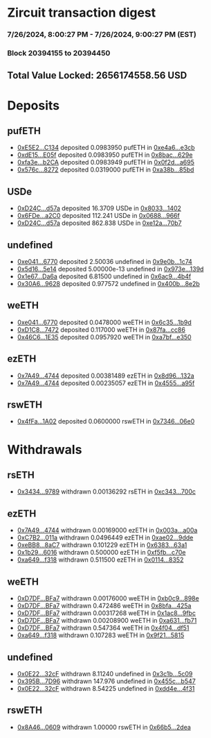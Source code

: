 # Zircuit transaction digest
### 7/26/2024, 8:00:27 PM - 7/26/2024, 9:00:27 PM (EST)
### Block 20394155 to 20394450

## Total Value Locked: 2656174558.56 USD

# Deposits
## pufETH
- [0xE5E2...C134](https://etherscan.io/address/0xE5E2eBaEFfD2AB575DE0687Ccd73c4479AacC134) deposited 0.0983950 pufETH in [0xe4a6...e3cb](https://etherscan.io/tx/0xE5E2eBaEFfD2AB575DE0687Ccd73c4479AacC134)
- [0xdE15...E05f](https://etherscan.io/address/0xdE15785Dd46da27508Bcf6b6a0c065C1eA13E05f) deposited 0.0983950 pufETH in [0x8bac...629e](https://etherscan.io/tx/0xdE15785Dd46da27508Bcf6b6a0c065C1eA13E05f)
- [0xfa3e...b2CA](https://etherscan.io/address/0xfa3e80D55320FcE2E3759Ebff72Bd8A05508b2CA) deposited 0.0983949 pufETH in [0x0f2d...a695](https://etherscan.io/tx/0xfa3e80D55320FcE2E3759Ebff72Bd8A05508b2CA)
- [0x576c...8272](https://etherscan.io/address/0x576cC0f4A5D3059f518724CB3934f8ecE6c08272) deposited 0.0319000 pufETH in [0xa38b...85bd](https://etherscan.io/tx/0x576cC0f4A5D3059f518724CB3934f8ecE6c08272)
## USDe
- [0xD24C...d57a](https://etherscan.io/address/0xD24Cfe2d0fa81369ca6291c28ac5426e16B6d57a) deposited 16.3709 USDe in [0x8033...1402](https://etherscan.io/tx/0xD24Cfe2d0fa81369ca6291c28ac5426e16B6d57a)
- [0x6FDe...a2C0](https://etherscan.io/address/0x6FDe45093baFB385439945F0610FC9e1F17Ba2C0) deposited 112.241 USDe in [0x0688...966f](https://etherscan.io/tx/0x6FDe45093baFB385439945F0610FC9e1F17Ba2C0)
- [0xD24C...d57a](https://etherscan.io/address/0xD24Cfe2d0fa81369ca6291c28ac5426e16B6d57a) deposited 862.838 USDe in [0xe12a...70b7](https://etherscan.io/tx/0xD24Cfe2d0fa81369ca6291c28ac5426e16B6d57a)
## undefined
- [0xe041...6770](https://etherscan.io/address/0xe0414fe3c7C7F9B2b623d5ddA4Ec26E865be6770) deposited 2.50036 undefined in [0x9e0b...1c74](https://etherscan.io/tx/0xe0414fe3c7C7F9B2b623d5ddA4Ec26E865be6770)
- [0x5d16...5e14](https://etherscan.io/address/0x5d16c194882c133C67980d66BEB2329F49FF5e14) deposited 5.00000e-13 undefined in [0x973e...139d](https://etherscan.io/tx/0x5d16c194882c133C67980d66BEB2329F49FF5e14)
- [0x1e67...Da6a](https://etherscan.io/address/0x1e67CBa1B6F61e24a97D94dE78AF8e1c0E98Da6a) deposited 6.81500 undefined in [0x6ac9...4b4f](https://etherscan.io/tx/0x1e67CBa1B6F61e24a97D94dE78AF8e1c0E98Da6a)
- [0x30A6...9628](https://etherscan.io/address/0x30A6BcaD74534fa05Fb039D36B80d36d92a99628) deposited 0.977572 undefined in [0x400b...8e2b](https://etherscan.io/tx/0x30A6BcaD74534fa05Fb039D36B80d36d92a99628)
## weETH
- [0xe041...6770](https://etherscan.io/address/0xe0414fe3c7C7F9B2b623d5ddA4Ec26E865be6770) deposited 0.0478000 weETH in [0x6c35...1b9d](https://etherscan.io/tx/0xe0414fe3c7C7F9B2b623d5ddA4Ec26E865be6770)
- [0xD1C8...7472](https://etherscan.io/address/0xD1C8bA87a48Ab40783B7D2679c7EAE11bcda7472) deposited 0.117000 weETH in [0x87fa...cc86](https://etherscan.io/tx/0xD1C8bA87a48Ab40783B7D2679c7EAE11bcda7472)
- [0x46C6...1E35](https://etherscan.io/address/0x46C6C25BF1C059a7FFeF5E8071866F23b1b31E35) deposited 0.0957920 weETH in [0xa7bf...e350](https://etherscan.io/tx/0x46C6C25BF1C059a7FFeF5E8071866F23b1b31E35)
## ezETH
- [0x7A49...4744](https://etherscan.io/address/0x7A493Be5c2ce014cD049Bf178a1ac0Db1B434744) deposited 0.00381489 ezETH in [0x8d96...132a](https://etherscan.io/tx/0x7A493Be5c2ce014cD049Bf178a1ac0Db1B434744)
- [0x7A49...4744](https://etherscan.io/address/0x7A493Be5c2ce014cD049Bf178a1ac0Db1B434744) deposited 0.00235057 ezETH in [0x4555...a95f](https://etherscan.io/tx/0x7A493Be5c2ce014cD049Bf178a1ac0Db1B434744)
## rswETH
- [0x4fFa...1A02](https://etherscan.io/address/0x4fFa0624c9Bb23b443b88a6F0A75168a648E1A02) deposited 0.0600000 rswETH in [0x7346...06e0](https://etherscan.io/tx/0x4fFa0624c9Bb23b443b88a6F0A75168a648E1A02)
# Withdrawals
## rsETH
- [0x3434...9789](https://etherscan.io/address/0x34349c5569e7B846c3558961552D2202760A9789) withdrawn 0.00136292 rsETH in [0xc343...700c](https://etherscan.io/tx/0x34349c5569e7B846c3558961552D2202760A9789)
## ezETH
- [0x7A49...4744](https://etherscan.io/address/0x7A493Be5c2ce014cD049Bf178a1ac0Db1B434744) withdrawn 0.00169000 ezETH in [0x003a...a00a](https://etherscan.io/tx/0x7A493Be5c2ce014cD049Bf178a1ac0Db1B434744)
- [0xC7B2...011a](https://etherscan.io/address/0xC7B29DAe3888331AbAFd7c598Fa841771a58011a) withdrawn 0.0496449 ezETH in [0xae02...9dde](https://etherscan.io/tx/0xC7B29DAe3888331AbAFd7c598Fa841771a58011a)
- [0xeBB8...8aC7](https://etherscan.io/address/0xeBB829fEB1c38C39a48E215F3F14f2A47C998aC7) withdrawn 0.101229 ezETH in [0x6383...63a1](https://etherscan.io/tx/0xeBB829fEB1c38C39a48E215F3F14f2A47C998aC7)
- [0x1b29...6016](https://etherscan.io/address/0x1b2907136F0bd0Ae9DAcea0Fc380585f643A6016) withdrawn 0.500000 ezETH in [0xf5fb...c70e](https://etherscan.io/tx/0x1b2907136F0bd0Ae9DAcea0Fc380585f643A6016)
- [0xa649...f318](https://etherscan.io/address/0xa6491Bf55DA77fEcDB13c4d532b24Be703B2f318) withdrawn 0.511500 ezETH in [0x0114...8352](https://etherscan.io/tx/0xa6491Bf55DA77fEcDB13c4d532b24Be703B2f318)
## weETH
- [0xD7DF...BFa7](https://etherscan.io/address/0xD7DF7E085214743530afF339aFC420c7c720BFa7) withdrawn 0.00176000 weETH in [0xb0c9...898e](https://etherscan.io/tx/0xD7DF7E085214743530afF339aFC420c7c720BFa7)
- [0xD7DF...BFa7](https://etherscan.io/address/0xD7DF7E085214743530afF339aFC420c7c720BFa7) withdrawn 0.472486 weETH in [0x8bfa...425a](https://etherscan.io/tx/0xD7DF7E085214743530afF339aFC420c7c720BFa7)
- [0xD7DF...BFa7](https://etherscan.io/address/0xD7DF7E085214743530afF339aFC420c7c720BFa7) withdrawn 0.00317268 weETH in [0x1ac8...9fbc](https://etherscan.io/tx/0xD7DF7E085214743530afF339aFC420c7c720BFa7)
- [0xD7DF...BFa7](https://etherscan.io/address/0xD7DF7E085214743530afF339aFC420c7c720BFa7) withdrawn 0.00208900 weETH in [0xa631...fb71](https://etherscan.io/tx/0xD7DF7E085214743530afF339aFC420c7c720BFa7)
- [0xD7DF...BFa7](https://etherscan.io/address/0xD7DF7E085214743530afF339aFC420c7c720BFa7) withdrawn 0.547364 weETH in [0x4f04...df51](https://etherscan.io/tx/0xD7DF7E085214743530afF339aFC420c7c720BFa7)
- [0xa649...f318](https://etherscan.io/address/0xa6491Bf55DA77fEcDB13c4d532b24Be703B2f318) withdrawn 0.107283 weETH in [0x9f21...5815](https://etherscan.io/tx/0xa6491Bf55DA77fEcDB13c4d532b24Be703B2f318)
## undefined
- [0x0E22...32cF](https://etherscan.io/address/0x0E2256d57B587EF5Ecd23b1690a535Fd610E32cF) withdrawn 8.11240 undefined in [0x3c1b...5c09](https://etherscan.io/tx/0x0E2256d57B587EF5Ecd23b1690a535Fd610E32cF)
- [0x395B...7D96](https://etherscan.io/address/0x395Bf242bDA2677868633B8B839c9e22E0567D96) withdrawn 147.976 undefined in [0x455c...b547](https://etherscan.io/tx/0x395Bf242bDA2677868633B8B839c9e22E0567D96)
- [0x0E22...32cF](https://etherscan.io/address/0x0E2256d57B587EF5Ecd23b1690a535Fd610E32cF) withdrawn 8.54225 undefined in [0xdd4e...4f31](https://etherscan.io/tx/0x0E2256d57B587EF5Ecd23b1690a535Fd610E32cF)
## rswETH
- [0x8A46...0609](https://etherscan.io/address/0x8A46a1094450a79B4d67ACfFA235e3e5216F0609) withdrawn 1.00000 rswETH in [0x66b5...2dea](https://etherscan.io/tx/0x8A46a1094450a79B4d67ACfFA235e3e5216F0609)
